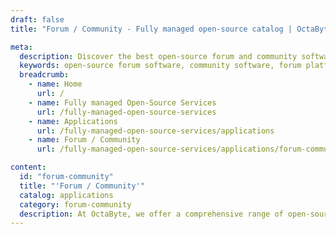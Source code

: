 ```yaml
---
draft: false
title: "Forum / Community - Fully managed open-source catalog | OctaByte.io"

meta:
  description: Discover the best open-source forum and community software on OctaByte, with full installation, updates, backups, and support included for a hassle-free experience.
  keywords: open-source forum software, community software, forum platform, community engagement, OctaByte, community management, software installation, support and maintenance, forum solutions, online community management
  breadcrumb:
    - name: Home
      url: /
    - name: Fully managed Open-Source Services
      url: /fully-managed-open-source-services
    - name: Applications
      url: /fully-managed-open-source-services/applications
    - name: Forum / Community
      url: /fully-managed-open-source-services/applications/forum-community

content:
  id: "forum-community"
  title: "'Forum / Community'"
  catalog: applications
  category: forum-community
  description: At OctaByte, we offer a comprehensive range of open-source forum and community software solutions, perfect for building and managing vibrant online communities. Whether you're looking to create a discussion forum, support platform, or knowledge-sharing hub, our curated selection of tools will meet your needs. We take care of the installation, updates, backups, support, and maintenance, allowing you to focus on engaging with your community. With our fully managed services, your platform will run smoothly, providing a seamless experience for both administrators and users.
---
```

